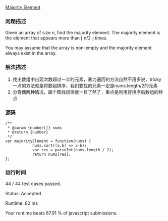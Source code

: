 [Majority Element](https://leetcode.com/problems/majority-element/description/)

### 问题描述
Given an array of size n, find the majority element. The majority element is the element that appears more than ⌊ n/2 ⌋ times.

You may assume that the array is non-empty and the majority element always exist in the array.

### 解法描述
1. 找出数组中出现次数超过一半的元素，暴力遍历的方法自然不用多说，tricky一点的方法就是将数组排序，我们要找的元素一定是nums.length/2的元素
2. 分奇偶两种情况，画个图找规律就一目了然了，重点是利用好排序后数组的特点


### 源码
```
/**
 * @param {number[]} nums
 * @return {number}
 */
var majorityElement = function(nums) {
            nums.sort((a,b) => a-b);  
            var res = parseInt(nums.length / 2);
            return nums[res];
};
```

### 运行时间

44 / 44 test cases passed.

Status: Accepted

Runtime: 80 ms

Your runtime beats 67.91 % of javascript submissions.

